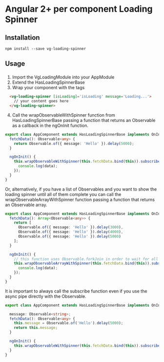 # Angular 2+ per component Loading Spinner

## Installation
```npm
npm install --save vg-loading-spinner
```

## Usage
###
1. Import the VgLoadingModule into your AppModule
2. Extend the HasLoadingSpinnerBase
3. Wrap your component with the <vg-loading-spinner></vg-loading-spinner> tags
```html
  <vg-loading-spinner [isLoading]='isLoading' message='Loading...'>
    // your content goes here
  </vg-loading-spinner>
```
4. Call the wrapObservableWithSpinner function from HasLoadingSpinnerBase passing a function that returns an Observable as a callback in the ngOnInit function.
```typescript
export class AppComponent extends HasLoadingSpinnerBase implements OnInit {
  fetchData(): Observable<any> {
    return Observable.of({ message: 'Hello' }).delay(5000);
  }

  ngOnInit() {
    this.wrapObservableWithSpinner(this.fetchData.bind(this)).subscribe(data => {
      console.log(data);
    });
  }
}

```
Or, alternatively, if you have a list of Observables and you want to show the loading spinner until all of them complete you can call the wrapObservableArrayWithSpinner function passing a function that returns an Observable array.
```typescript
export class AppComponent extends HasLoadingSpinnerBase implements OnInit {
  fetchData(): Array<Observable<any>> {
    return [
      Observable.of({ message: 'Hello' }).delay(3000),
      Observable.of({ message: 'Hello' }).delay(4000),
      Observable.of({ message: 'Hello' }).delay(5000)
    ];
  }

  ngOnInit() {
    // this function uses Observable.forkJoin in order to wait for all the Observables
    this.wrapObservableArrayWithSpinner(this.fetchData.bind(this)).subscribe(data => {
      console.log(data);
    });
  }
}
```
It is important to always call the subscribe function even if you use the async pipe directly with the Observable.
```typescript
export class AppComponent extends HasLoadingSpinnerBase implements OnInit {

  message: Observable<string>;
  fetchData(): Observable<any> {
    this.message = Observable.of('Hello').delay(5000);
    return this.message;
  }

  ngOnInit() {
    this.wrapObservableWithSpinner(this.fetchData.bind(this)).subscribe();
  }
}

```
